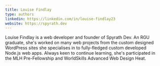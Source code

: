 ```yaml
---
title: Louise Findlay
type: authors
linkedin: https://linkedin.com/in/louise-findlay23
website: https://spyrath.dev
---
```

Louise Findlay is a web developer and founder of Spyrath Dev. An RGU graduate, she's worked on many web projects from the custom designed WordPress sites she specialises in to fully-fledged custom developed Node.js web apps. Always keen to continue learning, she's participated in the MLH Pre-Fellowship and WorldSkills Advanced Web Design Heat.
